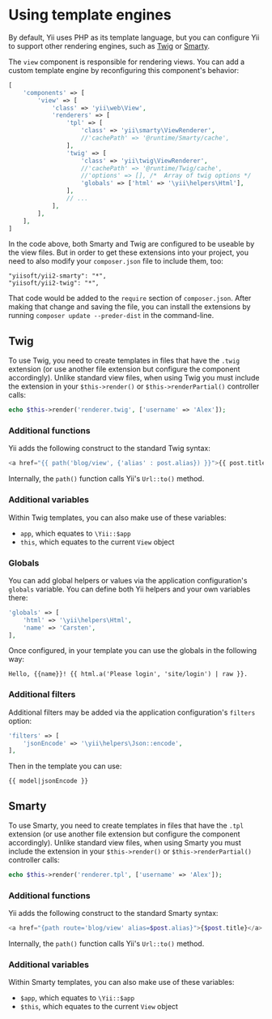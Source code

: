 Using template engines
======================

By default, Yii uses PHP as its template language, but you can configure Yii to support other rendering engines, such as
[Twig](http://twig.sensiolabs.org/) or [Smarty](http://www.smarty.net/).

The `view` component is responsible for rendering views. You can add a custom template engine by reconfiguring this
component's behavior:

```php
[
    'components' => [
        'view' => [
            'class' => 'yii\web\View',
            'renderers' => [
                'tpl' => [
                    'class' => 'yii\smarty\ViewRenderer',
                    //'cachePath' => '@runtime/Smarty/cache',
                ],
                'twig' => [
                    'class' => 'yii\twig\ViewRenderer',
                    //'cachePath' => '@runtime/Twig/cache',
                    //'options' => [], /*  Array of twig options */
                    'globals' => ['html' => '\yii\helpers\Html'],
                ],
                // ...
            ],
        ],
    ],
]
```

In the code above, both Smarty and Twig are configured to be useable by the view files. But in order to get these extensions into your project, you need to also modify
your `composer.json` file to include them, too:

```
"yiisoft/yii2-smarty": "*",
"yiisoft/yii2-twig": "*",
```
That code would be added to the `require` section of `composer.json`. After making that change and saving the file, you can install the extensions by running `composer update --preder-dist` in the command-line.

Twig
----

To use Twig, you need to create templates in files that have the `.twig` extension (or use another file extension but configure the component accordingly).
Unlike standard view files, when using Twig you must include the extension in your `$this->render()`
or `$this->renderPartial()` controller calls:

```php
echo $this->render('renderer.twig', ['username' => 'Alex']);
```

### Additional functions

Yii adds the following construct to the standard Twig syntax:

```php
<a href="{{ path('blog/view', {'alias' : post.alias}) }}">{{ post.title }}</a>
```

Internally, the `path()` function calls Yii's `Url::to()` method.

### Additional variables

Within Twig templates, you can also make use of these variables:

- `app`, which equates to `\Yii::$app`
- `this`, which equates to the current `View` object

### Globals

You can add global helpers or values via the application configuration's `globals` variable. You can define both Yii helpers and your own
variables there:

```php
'globals' => [
    'html' => '\yii\helpers\Html',
    'name' => 'Carsten',
],
```

Once configured, in your template you can use the globals in the following way:

```
Hello, {{name}}! {{ html.a('Please login', 'site/login') | raw }}.
```

### Additional filters

Additional filters may be added via the application configuration's `filters` option:

```php
'filters' => [
    'jsonEncode' => '\yii\helpers\Json::encode',
],
```

Then in the template you can use:

```
{{ model|jsonEncode }}
```


Smarty
------

To use Smarty, you need to create templates in files that have the `.tpl` extension (or use another file extension but configure the component accordingly). Unlike standard view files, when using Smarty you must include the extension in your `$this->render()`
or `$this->renderPartial()` controller calls:

```php
echo $this->render('renderer.tpl', ['username' => 'Alex']);
```

### Additional functions

Yii adds the following construct to the standard Smarty syntax:

```php
<a href="{path route='blog/view' alias=$post.alias}">{$post.title}</a>
```

Internally, the `path()` function calls Yii's `Url::to()` method.

### Additional variables

Within Smarty templates, you can also make use of these variables:

- `$app`, which equates to `\Yii::$app`
- `$this`, which equates to the current `View` object

